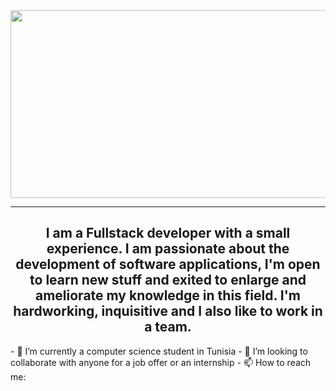 <div align="center">
  <img src="https://media.giphy.com/media/dWesBcTLavkZuG35MI/giphy.gif" width="600" height="300"/>
</div>

---

<div align="center">
  <h2>
  I am a Fullstack developer with a small experience. I am passionate about the development of software applications, I'm open to learn new stuff and exited to enlarge     and ameliorate my knowledge in this field. I'm hardworking, inquisitive and I also like to work in a team. 
  </h2>
</div>
- 🌱 I’m currently a computer science student in Tunisia
- 👯 I’m looking to collaborate with anyone for a job offer or an internship
- 📫 How to reach me:
<br>
